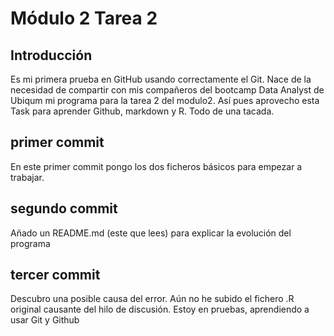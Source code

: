 # Módulo 2 Tarea 2
## Introducción
Es mi primera prueba en GitHub usando correctamente el Git. Nace de la necesidad de compartir con mis compañeros del bootcamp Data Analyst de Ubiqum mi programa para la tarea 2 del modulo2.
Así pues aprovecho esta Task para aprender Github, markdown y R. Todo de una tacada.

## primer commit
En este primer commit pongo los dos ficheros básicos para empezar a trabajar.

## segundo commit
Añado un README.md (este que lees) para explicar la evolución del programa

## tercer commit
Descubro una posible causa del error. 
Aún no he subido el fichero .R original causante del hilo de discusión. Estoy en pruebas, aprendiendo a usar Git y Github